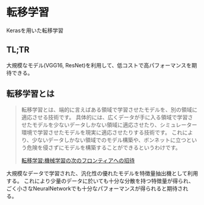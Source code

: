 # 転移学習
Kerasを用いた転移学習

## TL;TR
大規模なモデル(VGG16, ResNet)を利用して、低コストで高パフォーマンスを期待できる。

## 転移学習とは
> 転移学習とは、端的に言えばある領域で学習させたモデルを、別の領域に適応させる技術です。
> 具体的には、広くデータが手に入る領域で学習させたモデルを少ないデータしかない領域に適応させたり、シミュレーター環境で学習させたモデルを現実に適応させたりする技術です。
> これにより、少ないデータしかない領域でのモデル構築や、ボンネットに立つという危険を侵さずにモデルを構築することができるというわけです。
>
> [転移学習:機械学習の次のフロンティアへの招待](https://qiita.com/icoxfog417/items/48cbf087dd22f1f8c6f4)

大規模なデータで学習された、汎化性の優れたモデルを特徴量抽出機として利用する。
これにより少量のデータに於いても十分な分散を持つ特徴量が得られ、ごく小さなNeuralNetworkでも十分なパフォーマンスが得られると期待される。
